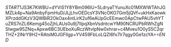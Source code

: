 $START$1JS3K7KWBU+dYViS1Y8YBm096lU+5LdryaTYunuXc01MXWWTAhJGMZLk4p+Na9AnbyFpmHuD/JLjLhvOEDcsY3VNcOKO7Gm5jQVf+ukHxKaowkXPrzddGKzV3QWBiR2OkOax4ntLirK2uf6eAUpGcEEmwc0ApCtwPAU5vhYTuZRS7nZL6Kemg45oZjhLAUs0u9j7lIpqXbnVsdntcwYM90NCRUPbRWhZgNSIwgw95ZNq+Apxw6BC3UEboXuRczWtvlpNw0xhrar+c4Mveu1O0yS5C2qrTHZ+2INrY9H2+RAtsM0JGFIlgp+YV459FbLoLQZl6fx7lr7qgy0Ge1zcYA==$END$